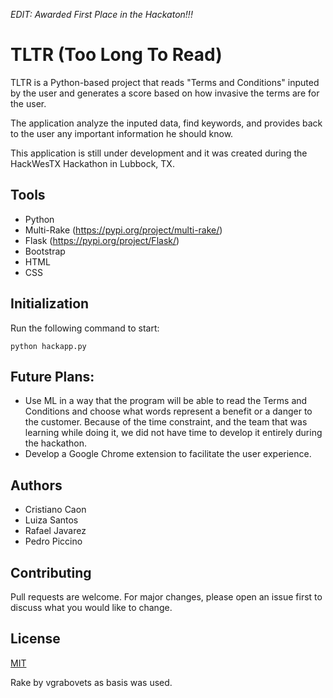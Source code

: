 *EDIT: Awarded First Place in the Hackaton!!!*

# TLTR (Too Long To Read)
TLTR is a Python-based project that reads "Terms and Conditions" inputed by the user and generates a score based on how invasive the terms are for the user. 

The application analyze the inputed data, find keywords, and provides back to the user any important information he should know.

This application is still under development and it was created during the HackWesTX Hackathon in Lubbock, TX. 

## Tools

- Python
- Multi-Rake (https://pypi.org/project/multi-rake/)
- Flask (https://pypi.org/project/Flask/)
- Bootstrap
- HTML
- CSS

## Initialization

Run the following command to start:

```
python hackapp.py
```

## Future Plans:

- Use ML in a way that the program will be able to read the Terms and Conditions and choose what words represent a benefit or a danger to the customer. Because of the time constraint, and the team that was learning while doing it, we did not have time to develop it entirely during the hackathon. 
- Develop a Google Chrome extension to facilitate the user experience. 

## Authors
<ul>
  <li>Cristiano Caon</li>
  <li>Luiza Santos</li>
  <li>Rafael Javarez</li>
  <li>Pedro Piccino</li>
</ul>

## Contributing
Pull requests are welcome. For major changes, please open an issue first to discuss what you would like to change.

## License
[MIT](https://choosealicense.com/licenses/mit/)

Rake by vgrabovets as basis was used.
